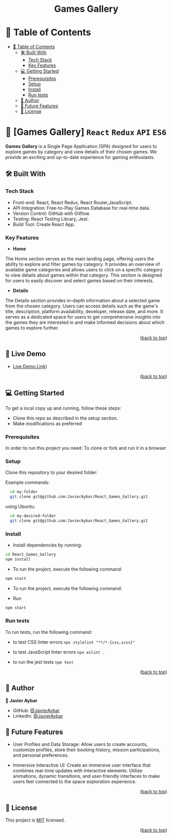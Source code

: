 <div align="center">
<h1 align="center">Games Gallery</h1>
</div>





<!-- TABLE OF CONTENTS -->

# 📗 Table of Contents

- [📗 Table of Contents](#-table-of-contents)
  - [🛠 Built With ](#-built-with-)
    - [Tech Stack ](#tech-stack-)
    - [Key Features ](#key-features-)
  - [💻 Getting Started ](#-getting-started-)
    - [Prerequisites](#prerequisites)
    - [Setup](#setup)
    - [Install](#install)
    - [Run tests](#run-tests)
  - [👥 Author ](#-author-)
  - [🔭 Future Features ](#-future-features-)
  - [📝 License ](#-license-)

<!-- PROJECT DESCRIPTION -->

# 📖 [Games Gallery] `React` `Redux` `API` `ES6`<a name="about-project"></a>


**Games Gallery**  is a Single Page Application (SPA) designed for users to explore games by category and view details of their chosen games. We provide an exciting and up-to-date experience for gaming enthusiasts.

## 🛠 Built With <a name="built-with"></a>

### Tech Stack <a name="tech-stack"></a>

  <ul>
    <li>Front-end: React, React Redux, React Router,JavaScript.</li>
    <li>API Integration: Free-to-Play Games Database for real-time data.</li>
    <li>Version Control: GitHub with Gitflow.</li>
    <li>Testing: React Testing Library, Jest.</li>
    <li>Build Tool: Create React App.</li>
  </ul>


<!-- Features -->

### Key Features <a name="key-features"></a>


- **Home**
  
The Home section serves as the main landing page, offering users the ability to explore and filter games by category. It provides an overview of available game categories and allows users to click on a specific category to view details about games within that category. This section is designed for users to easily discover and select games based on their interests.

- **Details**
 
The Details section provides in-depth information about a selected game from the chosen category. Users can access details such as the game's title, description, platform availability, developer, release date, and more. It serves as a dedicated space for users to get comprehensive insights into the games they are interested in and make informed decisions about which games to explore further.

<p align="right">(<a href="#readme-top">back to top</a>)</p>



## 🚀 Live Demo <a name="live-demo"></a>


- [Live Demo Link]())

<p align="right">(<a href="#readme-top">back to top</a>)</p> 


<!-- GETTING STARTED -->

## 💻 Getting Started <a name="getting-started"></a>

To get a local copy up and running, follow these steps:

- Clone this repo as described in the setup section. 
- Make modifications as preferred


### Prerequisites

In order to run this project you need: To clone or fork and run it in a browser


### Setup

Clone this repository to your desired folder:

Example commands:

```sh
  cd my-folder
  git clone git@github.com:JavierAybar/React_Games_Gallery.git
```

using Ubuntu:

```sh
  cd my-desired-folder
  git clone git@github.com:JavierAybar/React_Games_Gallery.git
```

### Install

- Install dependencies by running:
```sh
cd React_Games_Gallery
npm install
```
- To run the project, execute the following command:
```sh
npm start
```

- To run the project, execute the following command:

- Run 
```sh
npm start
```
### Run tests

To run tests, run the following command:

- to test CSS linter errors `npx stylelint "**/*.{css,scss}"`

- to test JavaScript linter errors  `npx eslint .`

- to run the jest tests `npm test`

<p align="right">(<a href="#readme-top">back to top</a>)</p>

<!-- AUTHORS -->

## 👥 Author <a name="authors"></a>

👤 **Javier Aybar**

- GitHub: [@JavierAybar](https://github.com/JavierAybar)
- LinkedIn: [@JavierAybar](https://www.linkedin.com/in/javier-aybar-932376274/)


<!-- FUTURE FEATURES -->

## 🔭 Future Features <a name="future-features"></a>

- User Profiles and Data Storage: Allow users to create accounts, customize profiles, store their booking history, mission participations, and personal preferences.

- Immersive Interactive UI: Create an immersive user interface that combines real-time updates with interactive elements. Utilize animations, dynamic transitions, and user-friendly interfaces to make users feel connected to the space exploration experience.

<p align="right">(<a href="#readme-top">back to top</a>)</p>

<!-- FAQ (optional) 

## ❓ FAQ (OPTIONAL) <a name="faq"></a>

> Add at least 2 questions new developers would ask when they decide to use your project.

- **[Question_1]**

  - [Answer_1]

- **[Question_2]**

  - [Answer_2]

<p align="right">(<a href="#readme-top">back to top</a>)</p>

-->

<!-- LICENSE -->

## 📝 License <a name="license"></a>

This project is [MIT](./LICENSE) licensed.


<p align="right">(<a href="#readme-top">back to top</a>)</p>

